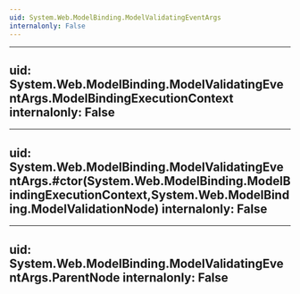 ```yaml
---
uid: System.Web.ModelBinding.ModelValidatingEventArgs
internalonly: False
---
```


---
uid: System.Web.ModelBinding.ModelValidatingEventArgs.ModelBindingExecutionContext
internalonly: False
---

---
uid: System.Web.ModelBinding.ModelValidatingEventArgs.#ctor(System.Web.ModelBinding.ModelBindingExecutionContext,System.Web.ModelBinding.ModelValidationNode)
internalonly: False
---

---
uid: System.Web.ModelBinding.ModelValidatingEventArgs.ParentNode
internalonly: False
---
